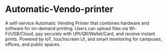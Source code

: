 # Automatic-Vendo-printer
A self-service Automatic Vending Printer that combines hardware and software for on-demand printing. Users can upload files via Wi-Fi/USB/Cloud, pay securely with UPI/QR/Wallet/Card, and receive instant prints. Powered by IoT, touchscreen UI, and smart monitoring for campuses, offices, and public spaces.
